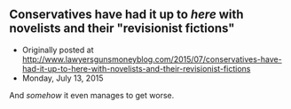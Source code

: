 ## Conservatives have had it up to <em>here</em> with novelists and their "revisionist fictions"

 * Originally posted at http://www.lawyersgunsmoneyblog.com/2015/07/conservatives-have-had-it-up-to-here-with-novelists-and-their-revisionist-fictions
 * Monday, July 13, 2015

And _somehow_ it even manages to get worse.